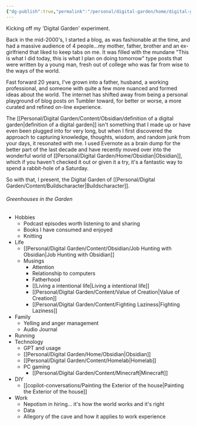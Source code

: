 ```yaml
---
{"dg-publish":true,"permalink":"/personal/digital-garden/home/digital-garden/","tags":["gardenEntry"],"created":"2023-11-03T16:53:23.706-04:00"}
---
```


Kicking off my 'Digital Garden' experiment. 

Back in the mid-2000's, I started a blog, as was fashionable at the time, and had a massive audience of 4 people...my mother, father, brother and an ex-girlfriend that liked to keep tabs on me. It was filled with the mundane "This is what I did today, this is what I plan on doing tomorrow" type posts that were written by a young man, fresh out of college who was far from wise to the ways of the world. 

Fast forward 20 years, I've grown into a father, husband, a working professional, and someone with quite a few more nuanced and formed ideas about the world. The internet has shifted away from being a personal playground of blog posts on Tumbler toward, for better or worse, a more curated and refined on-line experience. 

The [[Personal/Digital Garden/Content/Obsidian/definition of a digital garden\|definition of a digital garden]] isn't something that I made up or have even been plugged into for very long, but when I first discovered the approach to capturing knowledge, thoughts, wisdom, and random junk from your days, it resonated with me. I used Evernote as a brain dump for the better part of the last decade and have recently moved over into the wonderful world of [[Personal/Digital Garden/Home/Obsidian\|Obsidian]], which if you haven't checked it out or given it a try, it's a fantastic way to spend a rabbit-hole of a Saturday. 

So with that, I present, the Digital Garden of [[Personal/Digital Garden/Content/Buildscharacter\|Buildscharacter]]. 

###### Greenhouses in the Garden
* Hobbies
	* Podcast episodes worth listening to and sharing
	* Books I have consumed and enjoyed
	* Knitting
* Life
	* [[Personal/Digital Garden/Content/Obsidian/Job Hunting with Obsidian\|Job Hunting with Obsidian]]
	* Musings
		* Attention 	
		* Relationship to computers
		* Fatherhood
		* [[Living a intentional life\|Living a intentional life]]
		* [[Personal/Digital Garden/Content/Value of Creation\|Value of Creation]]
		* [[Personal/Digital Garden/Content/Fighting Laziness\|Fighting Laziness]]
* Family
	* Yelling and anger management
	* Audio Journal
* Running
* Technology
	* GPT and usage
	* [[Personal/Digital Garden/Home/Obsidian\|Obsidian]]
	* [[Personal/Digital Garden/Content/Homelab\|Homelab]]
	* PC gaming
		* [[Personal/Digital Garden/Content/Minecraft\|Minecraft]]
* DIY
	* [[copilot-conversations/Painting the Exterior of the house\|Painting the Exterior of the house]]
* Work
	* Nepotism in hiring... it's how the world works and it's right
	* Data
	* Allegory of the cave and how it applies to work experience

